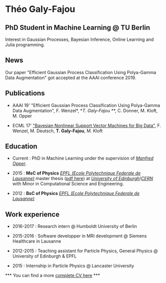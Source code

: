 # Théo Galy-Fajou
## PhD Student in Machine Learning @ TU Berlin

Interest in Gaussian Processes, Bayesian Inference, Online Learning and Julia programming.

## News

Our paper "Efficient Gaussian Process Classification Using Polya-Gamma Data Augmentation" got accepted at the AAAI conference 2019. 

## Publications

- AAAI 19' "Efficient Gaussian Process Classification Using Polya-Gamma Data Augmentation", F. Wenzel*, **T. Galy-Fajou* **, C. Donner, M. Kloft, M. Opper

- ECML 17' ["Bayesian Nonlinear Support Vector Machines for Big Data"](ecmlpkdd2017.ijs.si/papers/paperID502.pdf), F. Wenzel, M. Deutsch, **T. Galy-Fajou**, M. Kloft

## Education

- Current : PhD in Machine Learning under the supervision of [_Manfred Opper_](https://www.ki.tu-berlin.de/menue/team/manfred_opper/forschungsgebiete/parameter/en/).

- 2015 : **MsC of Physics** [_EPFL (Ecole Polytechnique Federale de Lausanne)_](https://epfl.ch/) master thesis ([pdf here](https://cds.cern.ch/record/2130608/files/CERN-THESIS-2015-288.pdf)) at [_University of Edinburgh_](https://www.ed.ac.uk/)/[_CERN_](https://home.cern/) with Minor in Computational Science and Engineering.
- 2012 : **BsC of Physics** [_EPFL (Ecole Polytechnique Federale de Lausanne)_](https://epfl.ch/)

## Work experience
- 2016-2017 : Research intern @ Humboldt University of Berlin

- 2015-2016 : Software developper in MRI development @ Siemens Healthcare in Lausanne

- 2012-2015 : Teaching assistant for Particle Physics, General Physics @ University of Edinburgh & EPFL

- 2015 : Internship in Particle Physics @ Lancaster University 

*** You can find a more [complete CV here](files/CV_GalyFajou.pdf) ***
